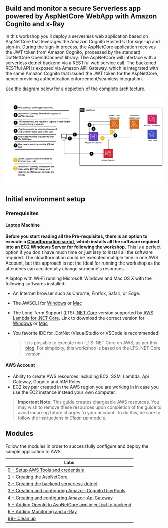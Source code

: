## Build and monitor a secure Serverless app powered by AspNetCore WebApp with Amazon Cognito and x-Ray

In this workshop you'll deploy a serverless web application based on AspNetCore that leverages the Amazon Cognito Hosted UI for sign-up and sign-in. During the sign-in process, the AspNetCore application receives the JWT token from Amazon Cognito, processed by the standard DotNetCore OpenIdConnect library. The AspNetCore will interface with a serverless dotnet backend via a RESTful web service call. The backened RESTful API is exposed via Amazon API Gateway, which is integrated with the same Amazon Cognito that issued the JWT token for the AspNetCore, hence providing authentication enforcement/seamless integration.

See the diagram below for a depiction of the complete architecture.

<img src="images/diagram.jpeg" alt="drawing" width="1000"/>

## Initial environment setup

### Prerequisites

#### Laptop Machine

**Before you start reading all the Pre-requisites, there is an option to execute a [Cloudformation script](cfn-templates/webdevbox.yml), which installs all the software required into an EC2 Windows Server for following the workshop.** This is a perfect option if you don't have much time or just lazy to install all the software required. The cloudformation could be executed multiple time in one AWS Account, but this approach is not the ideal for running the workshop as the attendees can accidentally change someone's resources.

A laptop with Wi-Fi running Microsoft Windows and Mac OS X with the following softwares installed:
- An Internet browser such as Chrome, Firefox, Safari, or Edge.
- The AWSCLI for [Windows](https://docs.aws.amazon.com/cli/latest/userguide/install-windows.html) or [Mac](https://docs.aws.amazon.com/cli/latest/userguide/install-macos.html)
- The Long Term Support (LTS) [.NET Core](https://dotnet.microsoft.com/platform/support/policy/dotnet-core) version supported by [AWS Lambda for .NET Core](https://github.com/aws/aws-lambda-dotnet). Link to download the correct version for [Windows](https://download.visualstudio.microsoft.com/download/pr/29f92590-ac92-45f0-99e8-e60c767dc4e9/ddc1014a788613364b5308d6c49db3db/dotnet-sdk-2.1.801-win-x64.exe) or [Mac](https://download.visualstudio.microsoft.com/download/pr/3998e58a-46dd-4f9c-a0e2-d17309de20fb/d694ddf3d8f99e8dee928e0b46f15084/dotnet-sdk-2.1.802-osx-x64.pkg)
- You favorite IDE for .DotNet (VisualStudio or VSCode is recommended)

  > It is possible to execute non-LTS .NET Core on AWS, as per this [blog](https://aws.amazon.com/blogs/developer/announcing-amazon-lambda-runtimesupport/). For simplicity, this workshop is based on the LTS .NET Core version.


#### AWS Account
- Ability to create AWS resources including EC2, SSM, Lambda, Api Gateway, Cognito and IAM Roles.
- EC2 key pair created in the AWS region you are working in in case you use the EC2 instance instead your own computer.

> **Important Note:** This guide creates chargeable AWS resources. You may wish to remove these resources upon completion of the guide to avoid incurring future charges to your account. To do this, be sure to follow the instructions in *Clean up* module.

## Modules

Follow the modules in order to successfully configure and deploy the sample application to AWS.

| Labs |
| ------------- |
| [0 - Setup AWS Tools and credentials](lab-0-tools-and-cred/) |
| [1 - Creating the AspNetCore](lab-1-aspnetcore/) |
| [2 - Creating the backend serverless dotnet](lab-2-backend/) |
| [3 - Creating and configuring Amazon Cognito UserPools](lab-3-cognitouserpools/) |
| [4 - Creating and configuring Amazon Api Gateway](lab-4-apigateway/) |
| [5 - Adding OpenId to AspNetCore and inject jwt to backend](lab-5-jwttoken/) |
| [6 - Adding Monitoring and x-Ray](lab-6-monitoring/) |
| [99- Clean up](lab-99-clean-up/) |
